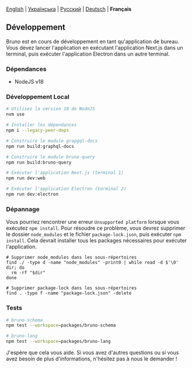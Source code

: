 [English](/docs/development.md) | [Українська](/docs/development_ua.md) | [Русский](/docs/development_ru.md) | [Deutsch](/docs/development_de.md) | **Français**

## Développement

Bruno est en cours de développement en tant qu'application de bureau. Vous devez lancer l'application en exécutant l'application Next.js dans un terminal, puis exécuter l'application Electron dans un autre terminal.

### Dépendances

- NodeJS v18

### Développement Local

```bash
# Utilisez la version 18 de NodeJS
nvm use

# Installer les dépendances
npm i --legacy-peer-deps

# Construire le module grapgql-docs
npm run build:graphql-docs

# Construire le module bruno-query
npm run build:bruno-query

# Exécuter l'application Next.js (terminal 1)
npm run dev:web

# Exécuter l'application Electron (terminal 2)
npm run dev:electron
```

### Dépannage

Vous pourriez rencontrer une erreur `Unsupported platform` lorsque vous exécutez `npm install`. Pour résoudre ce problème, vous devrez supprimer le dossier `node_modules` et le fichier `package-lock.json`, puis exécuter `npm install`. Cela devrait installer tous les packages nécessaires pour exécuter l'application.

```shell
# Supprimer node_modules dans les sous-répertoires
find ./ -type d -name "node_modules" -print0 | while read -d $'\0' dir; do
  rm -rf "$dir"
done

# Supprimer package-lock dans les sous-répertoires
find . -type f -name "package-lock.json" -delete
```

### Tests

```bash
# bruno-schema
npm test --workspace=packages/bruno-schema

# bruno-lang
npm test --workspace=packages/bruno-lang
```

J'espère que cela vous aide. Si vous avez d'autres questions ou si vous avez besoin de plus d'informations, n'hésitez pas à nous le demander !
